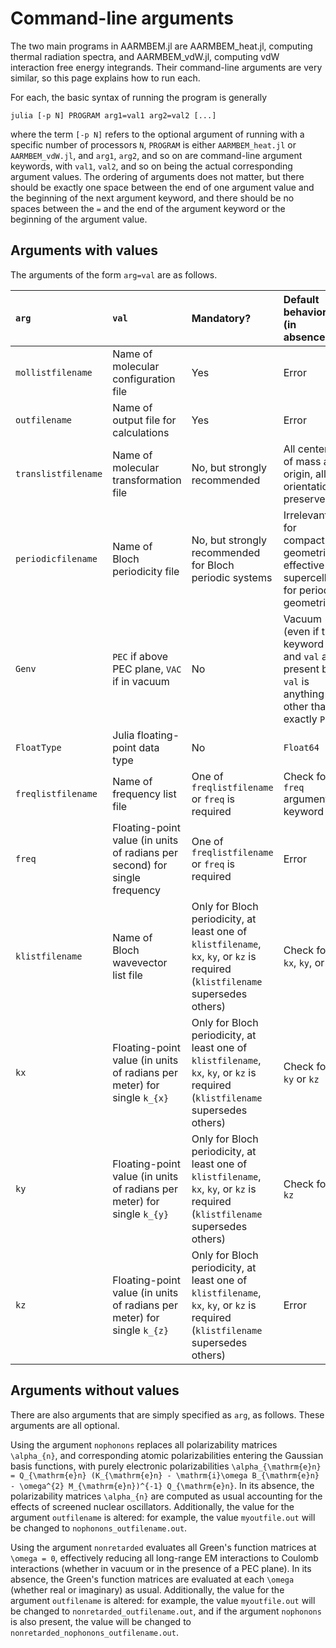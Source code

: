 # Command-line arguments

The two main programs in AARMBEM.jl are AARMBEM_heat.jl, computing
thermal radiation spectra, and AARMBEM_vdW.jl, computing vdW
interaction free energy integrands. Their command-line arguments are
very similar, so this page explains how to run each.

For each, the basic syntax of running the program is generally
```
julia [-p N] PROGRAM arg1=val1 arg2=val2 [...]
```
where the term `[-p N]` refers to the optional argument of running
with a specific number of processors `N`, `PROGRAM` is either
`AARMBEM_heat.jl` or `AARMBEM_vdW.jl`, and `arg1`, `arg2`, and so on
are command-line argument keywords, with `val1`, `val2`, and so on
being the actual corresponding argument values. The ordering of
arguments does not matter, but there should be exactly one space
between the end of one argument value and the beginning of the next
argument keyword, and there should be no spaces between the `=` and
the end of the argument keyword or the beginning of the argument
value.

## Arguments with values

The arguments of the form `arg=val` are as follows.

| `arg` | `val` | Mandatory? | Default behavior (in absence) |
|:------|:------|:-----------|:------------------------------|
| `mollistfilename` | Name of molecular configuration file | Yes | Error |
| `outfilename` | Name of output file for calculations | Yes | Error |
| `translistfilename` | Name of molecular transformation file | No, but strongly recommended | All centers of mass at origin, all orientations preserved |
| `periodicfilename` | Name of Bloch periodicity file | No, but strongly recommended for Bloch periodic systems | Irrelevant for compact geometries, effective supercell for periodic geometries |
| `Genv` | `PEC` if above PEC plane, `VAC` if in vacuum | No | Vacuum (even if the keyword and `val` are present but `val` is anything other than exactly `PEC`) |
| `FloatType` | Julia floating-point data type | No | `Float64` |
| `freqlistfilename` | Name of frequency list file | One of `freqlistfilename` or `freq` is required | Check for `freq` argument keyword |
| `freq` | Floating-point value (in units of radians per second) for single frequency | One of `freqlistfilename` or `freq` is required | Error |
| `klistfilename` | Name of Bloch wavevector list file | Only for Bloch periodicity, at least one of `klistfilename`, `kx`, `ky`, or `kz` is required (`klistfilename` supersedes others) | Check for `kx`, `ky`, or `kz` |
| `kx` | Floating-point value (in units of radians per meter) for single ``k_{x}`` | Only for Bloch periodicity, at least one of `klistfilename`, `kx`, `ky`, or `kz` is required (`klistfilename` supersedes others) | Check for `ky` or `kz` |
| `ky` | Floating-point value (in units of radians per meter) for single ``k_{y}`` | Only for Bloch periodicity, at least one of `klistfilename`, `kx`, `ky`, or `kz` is required (`klistfilename` supersedes others) | Check for `kz` |
| `kz` | Floating-point value (in units of radians per meter) for single ``k_{z}`` | Only for Bloch periodicity, at least one of `klistfilename`, `kx`, `ky`, or `kz` is required (`klistfilename` supersedes others) | Error |

## Arguments without values

There are also arguments that are simply specified as `arg`, as
follows. These arguments are all optional.

Using the argument `nophonons` replaces all polarizability matrices
``\alpha_{n}``, and corresponding atomic polarizabilities entering the
Gaussian basis functions, with purely electronic polarizabilities
``\alpha_{\mathrm{e}n} = Q_{\mathrm{e}n} (K_{\mathrm{e}n} -
\mathrm{i}\omega B_{\mathrm{e}n} - \omega^{2} M_{\mathrm{e}n})^{-1}
Q_{\mathrm{e}n}``. In its absence, the polarizability matrices
``\alpha_{n}`` are computed as usual accounting for the effects of
screened nuclear oscillators. Additionally, the value for the argument
`outfilename` is altered: for example, the value `myoutfile.out` will
be changed to `nophonons_outfilename.out`.

Using the argument `nonretarded` evaluates all Green's function
matrices at ``\omega = 0``, effectively reducing all long-range EM
interactions to Coulomb interactions (whether in vacuum or in the
presence of a PEC plane). In its absence, the Green's function
matrices are evaluated at each ``\omega`` (whether real or imaginary)
as usual. Additionally, the value for the argument `outfilename` is
altered: for example, the value `myoutfile.out` will be changed to
`nonretarded_outfilename.out`, and if the argument `nophonons` is also
present, the value will be changed to
`nonretarded_nophonons_outfilename.out`.